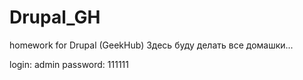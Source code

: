 Drupal_GH
=========

homework for Drupal (GeekHub)
Здесь буду делать все домашки...


login: admin
password: 111111
